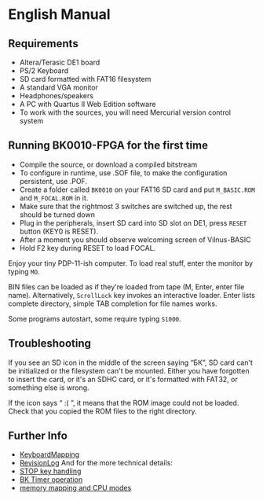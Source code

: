 

# English Manual #
## Requirements ##

  * Altera/Terasic DE1 board
  * PS/2 Keyboard
  * SD card formatted with FAT16 filesystem
  * A standard VGA monitor
  * Headphones/speakers
  * A PC with Quartus II Web Edition software
  * To work with the sources, you will need Mercurial version control system

## Running BK0010-FPGA for the first time ##
  * Compile the source, or download a compiled bitstream
  * To configure in runtime, use .SOF file, to make the configuration persistent, use .POF.
  * Create a folder called `BK0010` on your FAT16 SD card and put `M_BASIC.ROM` and `M_FOCAL.ROM` in it.
  * Make sure that the rightmost 3 switches are switched up, the rest should be turned down
  * Plug in the peripherals, insert SD card into SD slot on DE1, press `RESET` button (KEY0 is RESET).
  * After a moment you should observe welcoming screen of Vilnus-BASIC
  * Hold F2 key during RESET to load FOCAL.

Enjoy your tiny PDP-11-ish computer. To load real stuff, enter the monitor by typing `MO`.

BIN files can be loaded as if they're loaded from tape (M, Enter, enter file name). Alternatively, `ScrollLock` key invokes an interactive loader. Enter lists complete directory, simple TAB completion for file names works.

Some programs autostart, some require typing `S1000`.

## Troubleshooting ##

If you see an SD icon in the middle of the screen saying “БК”, SD card can't be initialized or the filesystem can't be mounted. Either you have forgotten to insert the card, or it's an SDHC card, or it's formatted with FAT32, or something else is wrong.

If the icon says “ :( ”, it means that the ROM image could not be loaded. Check that you copied the ROM files to the right directory.

## Further Info ##
  * [KeyboardMapping](KeyboardMapping.md)
  * [RevisionLog](RevisionLog.md)
And for the more technical details:
  * [STOP key handling](STOP.md)
  * [BK Timer operation](Timer.md)
  * [memory mapping and CPU modes](Memory_Management.md)